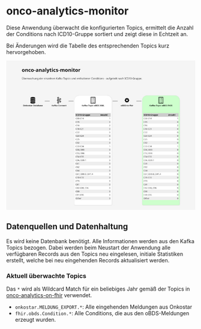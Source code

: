 # onco-analytics-monitor

Diese Anwendung überwacht die konfigurierten Topics, ermittelt die Anzahl der Conditions nach ICD10-Gruppe sortiert
und zeigt diese in Echtzeit an.

Bei Änderungen wird die Tabelle des entsprechenden Topics kurz hervorgehoben.

![Screenshot](docs/screenshot.jpeg)

## Datenquellen und Datenhaltung

Es wird keine Datenbank benötigt. Alle Informationen werden aus den Kafka Topics bezogen. Dabei werden beim Neustart der
Anwendung alle verfügbaren Records aus den Topics neu eingelesen, initiale Statistiken erstellt, welche bei neu
eingehenden Records aktualisiert werden.

### Aktuell überwachte Topics

Das `*` wird als Wildcard Match für ein beliebiges Jahr gemäß der Topics
in [onco-analytics-on-fhir](https://github.com/bzkf/onco-analytics-on-fhir) verwendet.

* `onkostar.MELDUNG_EXPORT.*`: Alle eingehenden Meldungen aus Onkostar
* `fhir.obds.Condition.*`: Alle Conditions, die aus den oBDS-Meldungen erzeugt wurden.